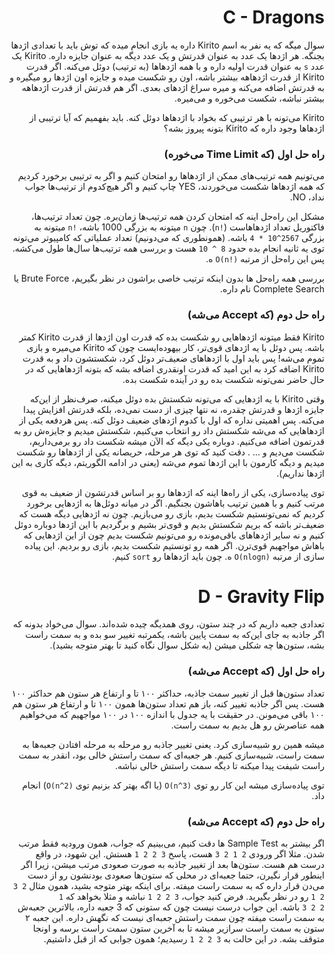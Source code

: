 <div dir="rtl">
 
# C - Dragons

سوال میگه که یه نفر به اسم Kirito داره یه بازی انجام میده که توش باید با تعدادی اژدها بجنگه. هر اژدها یک عدد به عنوان قدرتش و یک عدد دیگه به عنوان جایزه داره. Kirito یک عدد `s` به عنوان قدرت اولیه داره و با همه اژدهاها (به ترتیب) دوئل می‌کنه. اگر قدرت Kirito از قدرت اژدهاهه بیشتر باشه، اون رو شکست میده و جایزه اون اژدها رو میگیره و به قدرتش اضافه می‌کنه و میره سراغ اژدهای بعدی. اگر هم قدرتش از قدرت اژدهاهه بیشتر نباشه، شکست می‌خوره و می‌میره.

Kirito می‌تونه با هر ترتیبی که بخواد با اژدهاها دوئل کنه. باید بفهمیم که آیا ترتیبی از اژدهاها وجود داره که Kirito بتونه پیروز بشه؟

### راه حل اول (که Time Limit می‌خوره)

می‌تونیم همه ترتیب‌های ممکن از اژدهاها رو امتحان کنیم و اگر به ترتیبی برخورد کردیم که همه اژدهاها شکست می‌خوردند، YES چاپ کنیم و اگر هیچ‌کدوم از ترتیب‌ها جواب نداد، NO.

مشکل این راه‌حل اینه که امتحان کردن همه ترتیب‌ها زمان‌بره. چون تعداد ترتیب‌ها، فاکتوریل تعداد اژدهاهاست (<code dir="ltr">n!</code>). چون `n` میتونه به بزرگی 1000 باشه، <code dir="ltr">n!</code> میتونه به بزرگی <code dir="ltr">4 * 10^2567</code> باشه. (همونطوری که می‌دونیم) تعداد عملیاتی که کامپیوتر می‌تونه توی یه ثانیه انجام بده حدود <code dir="ltr">10 ^ 8</code> هست و بررسی همه ترتیب‌ها سال‌ها طول می‌کشه. پس این راه‌حل از مرتبه <code dir="ltr">O(n!)</code> ه.

بررسی همه راه‌حل ها بدون اینکه ترتیب خاصی براشون در نظر بگیریم، Brute Force یا Complete Search نام داره.

### راه حل دوم (که Accept می‌شه)

Kirito فقط میتونه اژدهاهایی رو شکست بده که قدرت اون اژدها از قدرت Kirito کمتر باشه. پس دوئل با یه اژدهای قوی‌تر، کار بیهوده‌ایست چون که Kirito می‌میره و بازی تموم می‌شه! پس باید اول با اژدهاهای ضعیف‌تر دوئل کرد، شکستشون داد و به قدرت Kirito اضافه کرد به این امید که قدرت اونقدری اضافه بشه که بتونه اژدهاهایی که در حال حاضر نمی‌تونه شکست بده رو در آینده شکست بده.

وقتی Kirito با یه اژدهایی که می‌تونه شکستش بده دوئل میکنه، صرف‌نظر از این‌که جایزه اژدها و قدرتش چقدره، نه نتها چیزی از دست نمی‌ده، بلکه قدرتش افزایش پیدا می‌کنه. پس اهمیتی نداره که اول با کدوم اژدهای ضعیف دوئل کنه. پس هردفعه یکی از اژدهاهایی که می‌شه شکستش داد رو انتخاب می‌کنیم، شکستش میدیم و جایزه‌ش رو به قدرتمون اضافه می‌کنیم. دوباره یکی دیگه که الآن میشه شکست داد رو برمی‌داریم، شکست می‌دیم و ... . دقت کنید که توی هر مرحله، حریصانه یکی از اژدهاها رو شکست میدیم و دیگه کارمون با این اژدها تموم می‌شه (یعنی در ادامه الگوریتم، دیگه کاری به این اژدها نداریم).

توی پیاده‌سازی، یکی از راه‌ها اینه که اژدهاها رو بر اساس قدرتشون از ضعیف به قوی مرتب کنیم و با همین ترتیب باهاشون بجنگیم. اگر در میانه دوئل‌ها به اژدهایی برخورد کردیم که نمی‌تونستیم شکست بدیم، بازی رو می‌بازیم. چون نه اژدهایی دیگه هست که ضعیف‌تر باشه که بریم شکستش بدیم و قوی‌تر بشیم و برگردیم با این اژدها دوباره دوئل کنیم و نه سایر اژدهاهای باقی‌مونده رو می‌تونیم شکست بدیم چون از این اژدهایی که باهاش مواجهیم قوی‌ترن. اگر همه رو تونستیم شکست بدیم، بازی رو بردیم. این پیاده سازی از مرتبه <code dir="ltr">O(nlogn)</code> ه. چون باید اژدهاها رو `sort` کنیم.

# D - Gravity Flip

تعدادی جعبه داریم که در چند ستون، روی همدیگه چیده شده‌اند. سوال می‌خواد بدونه که اگر جاذبه به جای این‌که به سمت پایین باشه، یکمرتبه تغییر سو بده و به سمت راست بشه، ستون‌ها چه شکلی میشن (به شکل سوال نگاه کنید تا بهتر متوجه بشید).

### راه حل اول (که Accept می‌شه)

تعداد ستون‌ها قبل از تغییر سمت جاذبه، حداکثر ۱۰۰ تا و ارتفاع هر ستون هم حداکثر ۱۰۰ هست. پس اگر جاذبه تغییر کنه، باز هم تعداد ستون‌ها همون ۱۰۰ تا و ارتفاع هر ستون هم ۱۰۰ باقی می‌مونن. در حقیقت با یه جدول با اندازه ۱۰۰ در ۱۰۰ مواجهیم که می‌خواهیم همه عناصرش رو هل بدیم به سمت راست.

میشه همین رو شبیه‌سازی کرد. یعنی تغییر جاذبه رو مرحله به مرحله افتادن جعبه‌ها به سمت راست، شبیه‌سازی کنیم. هر جعبه‌ای که سمت راستش خالی بود، انقدر به سمت راست شیفت پیدا میکنه تا دیگه سمت راستش خالی نباشه.

توی پیاده‌سازی میشه این کار رو توی <code dir="ltr">O(n^3)</code> (یا اگه بهتر کد بزنیم توی <code dir="ltr">O(n^2)</code>) انجام داد.

### راه حل دوم (که Accept می‌شه)

اگر بیشتر به Sample Test ها دقت کنیم، می‌بینیم که جواب، همون ورودیه فقط مرتب شدن. مثلا اگر ورودی <code dir="ltr">3 2 1 2</code> هست، پاسخ <code dir="ltr">1 2 2 3</code> هستش. این شهود، در واقع درست هم هست. ستون‌ها بعد از تغییر جاذبه به صورت صعودی مرتب میشن، زیرا اگر اینطور قرار نگیرن، حتما جعبه‌ای در محلی که ستون‌ها صعودی بودنشون رو از دست می‌دن قرار داره که به سمت راست میفته. برای اینکه بهتر متوجه بشید، همون مثال <code dir="ltr">3 2 1 2</code> رو در نظر بگیرید. فرض کنید جواب، <code dir="ltr">1 2 2 3</code> نباشه و مثلا بخواهد که <code dir="ltr">1 3 2 2</code> باشه. این جواب درست نیست چون که ستونی که 3 جعبه داره، بالاترین جعبه‌ش به سمت راست میفته چون سمت راستش جعبه‌ای نیست که نگهش داره. این جعبه ۲ ستون به سمت راست سرازیر میشه تا به آخرین ستون سمت راست برسه و اونجا متوقف بشه. در این حالت به <code dir="ltr">1 2 2 3</code> رسیدیم؛ همون جوابی که از قبل داشتیم.

</div>
